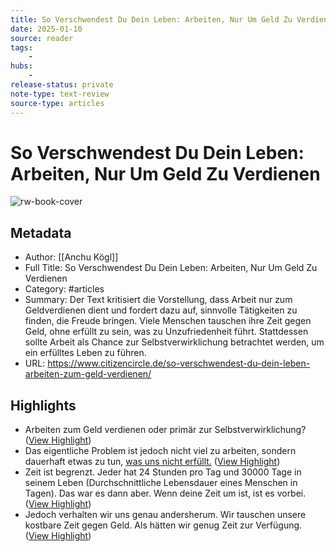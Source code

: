 ```yaml
---
title: So Verschwendest Du Dein Leben: Arbeiten, Nur Um Geld Zu Verdienen
date: 2025-01-10
source: reader
tags:
    -
hubs:
    -
release-status: private
note-type: text-review
source-type: articles
---
```

# So Verschwendest Du Dein Leben: Arbeiten, Nur Um Geld Zu Verdienen

![rw-book-cover](https://www.citizencircle.de/wp-content/uploads/2023/01/ich-will-nicht-leben-um-zu-arbeiten.jpeg)

## Metadata
- Author: [[Anchu Kögl]]
- Full Title: So Verschwendest Du Dein Leben: Arbeiten, Nur Um Geld Zu Verdienen
- Category: #articles
- Summary: Der Text kritisiert die Vorstellung, dass Arbeit nur zum Geldverdienen dient und fordert dazu auf, sinnvolle Tätigkeiten zu finden, die Freude bringen. Viele Menschen tauschen ihre Zeit gegen Geld, ohne erfüllt zu sein, was zu Unzufriedenheit führt. Stattdessen sollte Arbeit als Chance zur Selbstverwirklichung betrachtet werden, um ein erfülltes Leben zu führen.
- URL: https://www.citizencircle.de/so-verschwendest-du-dein-leben-arbeiten-zum-geld-verdienen/

## Highlights
- Arbeiten zum Geld verdienen oder primär zur Selbstverwirklichung? ([View Highlight](https://read.readwise.io/read/01ja0arrj0b0zkcpedsn704gy2))
- Das eigentliche Problem ist jedoch nicht viel zu arbeiten, sondern dauerhaft etwas zu tun, [was uns nicht erfüllt.](https://www.citizencircle.de/cc-on-air-76-freiheit-und-gluck-durch-selbstverantwortung-mit-jenny-kuhl/) ([View Highlight](https://read.readwise.io/read/01ja0awh2rgnxv3yb67bdma8jr))
- Zeit ist begrenzt. Jeder hat 24 Stunden pro Tag und 30000 Tage in seinem Leben (Durchschnittliche Lebensdauer eines Menschen in Tagen). Das war es dann aber. Wenn deine Zeit um ist, ist es vorbei. ([View Highlight](https://read.readwise.io/read/01ja0b0z0ckyqg5bq1dk2ffabc))
- Jedoch verhalten wir uns genau andersherum. Wir tauschen unsere kostbare Zeit gegen Geld. Als hätten wir genug Zeit zur Verfügung. ([View Highlight](https://read.readwise.io/read/01ja0b16b9qfh6k7fwm90zf93w))


